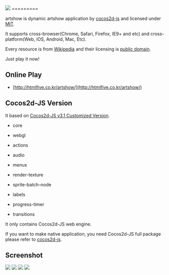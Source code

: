 <img src="./doc/s1.png"> 
=========

artshow is dynamic artshow application by [cocos2d-js](https://github.com/cocos2d/cocos2d-js) and licensed under [MIT](./LICENSE).

It supports cross-browser(Chrome, Safari, Firefox, IE9+ and etc) and cross-platform(Web, iOS, Android, Mac, Etc).

Every resource is from [Wikipedia](http://en.wikipedia.org/wiki/Main_Page) and their licensing is [public domain](http://commons.wikimedia.org/wiki/Public_domain).

Just play it now!

## Online Play

- [http://htmlfive.co.kr/artshow/](http://htmlfive.co.kr/artshow/)

## Cocos2d-JS Version

It based on [Cocos2d-JS v3.1 Customized Version](http://cocos2d-x.org/filecenter/jsbuilder/).

- core

- webgl

- actions

- audio

- menus

- render-texture

- sprite-batch-node

- labels

- progress-timer

- transitions

It only contains Cocos2d-JS web engine.

If you want to make native application, you need Cocos2d-JS full package please refer to [cocos2d-js](https://github.com/cocos2d/cocos2d-js).

## Screenshot

<img src="./doc/s2.png"> 

<img src="./doc/s3.png"> 

<img src="./doc/s4.png"> 

<img src="./doc/s5.png"> 
